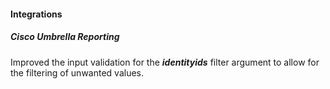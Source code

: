 #### Integrations
##### Cisco Umbrella Reporting
Improved the input validation for the ***identityids*** filter argument to allow for the filtering of unwanted values.

